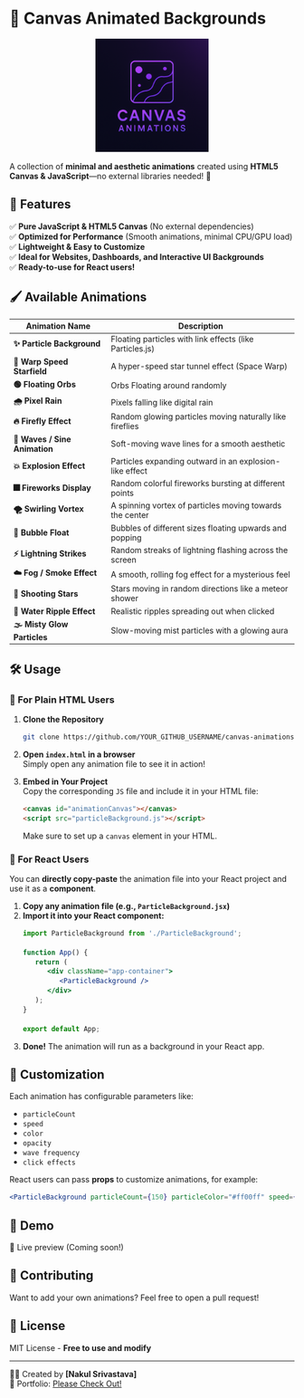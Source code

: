 
# 🎨 Canvas Animated Backgrounds  

<p align="center">
  <img src="logo.png" alt="Canvas Animations Logo" width="200px" >
</p>  

A collection of **minimal and aesthetic animations** created using **HTML5 Canvas & JavaScript**—no external libraries needed! 🚀  

## 🌟 Features  

✅ **Pure JavaScript & HTML5 Canvas** (No external dependencies)  
✅ **Optimized for Performance** (Smooth animations, minimal CPU/GPU load)  
✅ **Lightweight & Easy to Customize**  
✅ **Ideal for Websites, Dashboards, and Interactive UI Backgrounds**  
✅ **Ready-to-use for React users!**  

## 🖌️ Available Animations  


| Animation Name               | Description |
|------------------------------|-------------|
| **✨ Particle Background**    | Floating particles with link effects (like Particles.js) |
| **🚀 Warp Speed Starfield**   | A hyper-speed star tunnel effect (Space Warp) |
| **🟢 Floating Orbs**          | Orbs Floating around randomly |
| **🌧️ Pixel Rain**             | Pixels falling like digital rain |
| **🔥 Firefly Effect**         | Random glowing particles moving naturally like fireflies |
| **🌊 Waves / Sine Animation** | Soft-moving wave lines for a smooth aesthetic |
| **💥 Explosion Effect**       | Particles expanding outward in an explosion-like effect |\
| **🎆 Fireworks Display**      | Random colorful fireworks bursting at different points
| **🌪️ Swirling Vortex**        | A spinning vortex of particles moving towards the center
| **🔵 Bubble Float**           | Bubbles of different sizes floating upwards and popping
| **⚡ Lightning Strikes**      | Random streaks of lightning flashing across the screen
| **☁️ Fog / Smoke Effect**     | A smooth, rolling fog effect for a mysterious feel
| **🌠 Shooting Stars**         | Stars moving in random directions like a meteor shower
| **🌊 Water Ripple Effect**    | Realistic ripples spreading out when clicked
| **🌫️ Misty Glow Particles**   | Slow-moving mist particles with a glowing aura



## 🛠️ Usage  

### **🔹 For Plain HTML Users**
1. **Clone the Repository**  
   ```sh
   git clone https://github.com/YOUR_GITHUB_USERNAME/canvas-animations.git
   ```
2. **Open `index.html` in a browser**  
   Simply open any animation file to see it in action!  

3. **Embed in Your Project**  
   Copy the corresponding `JS` file and include it in your HTML file:  
   ```html
   <canvas id="animationCanvas"></canvas>
   <script src="particleBackground.js"></script>
   ```
   Make sure to set up a `canvas` element in your HTML.  

### **🔹 For React Users**
You can **directly copy-paste** the animation file into your React project and use it as a **component**.  

1. **Copy any animation file (e.g., `ParticleBackground.jsx`)**  
2. **Import it into your React component:**  
   ```jsx
   import ParticleBackground from './ParticleBackground';

   function App() {
      return (
         <div className="app-container">
            <ParticleBackground />
         </div>
      );
   }

   export default App;
   ```
3. **Done!** The animation will run as a background in your React app.  

## 📌 Customization  

Each animation has configurable parameters like:
- `particleCount`
- `speed`
- `color`
- `opacity`
- `wave frequency`
- `click effects`

React users can pass **props** to customize animations, for example:  
```jsx
<ParticleBackground particleCount={150} particleColor="#ff00ff" speed={0.8} />
```

## 🎯 Demo  

🚀 Live preview (Coming soon!)  

## 🤝 Contributing  

Want to add your own animations? Feel free to open a pull request!  

## 📜 License  

MIT License - **Free to use and modify**  

---
👨‍💻 Created by **[Nakul Srivastava]**  
🔗 Portfolio: [Please Check Out!](https://nakul-srivastava-dev.vercel.app/)  


